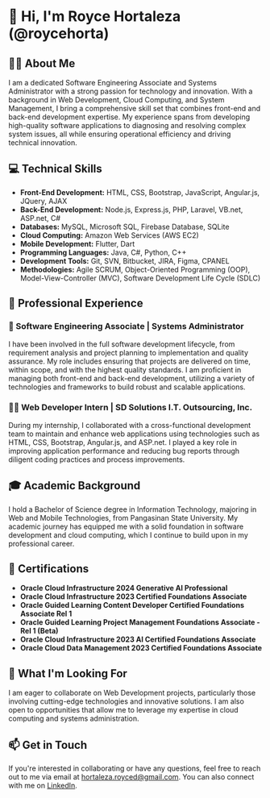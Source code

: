 # 👋 Hi, I'm Royce Hortaleza (@roycehorta)

## 🧑‍💻 About Me
I am a dedicated Software Engineering Associate and Systems Administrator with a strong passion for technology and innovation. With a background in Web Development, Cloud Computing, and System Management, I bring a comprehensive skill set that combines front-end and back-end development expertise. My experience spans from developing high-quality software applications to diagnosing and resolving complex system issues, all while ensuring operational efficiency and driving technical innovation.

## 💻 Technical Skills
- **Front-End Development:** HTML, CSS, Bootstrap, JavaScript, Angular.js, JQuery, AJAX
- **Back-End Development:** Node.js, Express.js, PHP, Laravel, VB.net, ASP.net, C#
- **Databases:** MySQL, Microsoft SQL, Firebase Database, SQLite
- **Cloud Computing:** Amazon Web Services (AWS EC2)
- **Mobile Development:** Flutter, Dart
- **Programming Languages:** Java, C#, Python, C++
- **Development Tools:** Git, SVN, Bitbucket, JIRA, Figma, CPANEL
- **Methodologies:** Agile SCRUM, Object-Oriented Programming (OOP), Model-View-Controller (MVC), Software Development Life Cycle (SDLC)

## 🏢 Professional Experience
### 💼 Software Engineering Associate | Systems Administrator
I have been involved in the full software development lifecycle, from requirement analysis and project planning to implementation and quality assurance. My role includes ensuring that projects are delivered on time, within scope, and with the highest quality standards. I am proficient in managing both front-end and back-end development, utilizing a variety of technologies and frameworks to build robust and scalable applications.

### 🧑‍💼 Web Developer Intern | SD Solutions I.T. Outsourcing, Inc.
During my internship, I collaborated with a cross-functional development team to maintain and enhance web applications using technologies such as HTML, CSS, Bootstrap, Angular.js, and ASP.net. I played a key role in improving application performance and reducing bug reports through diligent coding practices and process improvements.

## 🎓 Academic Background
I hold a Bachelor of Science degree in Information Technology, majoring in Web and Mobile Technologies, from Pangasinan State University. My academic journey has equipped me with a solid foundation in software development and cloud computing, which I continue to build upon in my professional career.

## 🏅 Certifications
- **Oracle Cloud Infrastructure 2024 Generative AI Professional**
- **Oracle Cloud Infrastructure 2023 Certified Foundations Associate**
- **Oracle Guided Learning Content Developer Certified Foundations Associate Rel 1**
- **Oracle Guided Learning Project Management Foundations Associate - Rel 1 (Beta)**
- **Oracle Cloud Infrastructure 2023 AI Certified Foundations Associate**
- **Oracle Cloud Data Management 2023 Certified Foundations Associate**

## 🌟 What I'm Looking For
I am eager to collaborate on Web Development projects, particularly those involving cutting-edge technologies and innovative solutions. I am also open to opportunities that allow me to leverage my expertise in cloud computing and systems administration.

## 📫 Get in Touch
If you're interested in collaborating or have any questions, feel free to reach out to me via email at [hortaleza.royced@gmail.com](mailto:hortaleza.royced@gmail.com). You can also connect with me on [LinkedIn](https://www.linkedin.com/in/royce-hortaleza-739001219/).

<!---
roycehorta/roycehorta is a ✨ special ✨ repository because its `README.md` (this file) appears on your GitHub profile.
You can click the Preview link to take a look at your changes.
--->
